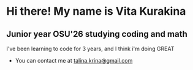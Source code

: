 [](https://user-images.githubusercontent.com/18350557/176309783-0785949b-9127-417c-8b55-ab5a4333674e.gif) Hi there! My name is Vita Kurakina
=====================================================================================================================================
Junior year OSU'26 studying coding and math
-------------------------------------------------------------

I've been learning to code for 3 years, and I think i'm doing GREAT
 
* You can contact me at [talina.krina@gmail.com](mailto:talina.krina@gmail.com)
